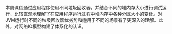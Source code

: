 本周课程通过应用程序使用不同垃圾回收器，并结合不同的堆内存大小进行调试运行，比较直观地理解了在应用程序运行过程中堆内存中各种分区大小的变化。对JVM运行时不同的垃圾回收器优劣势和适用于不同的场景有了更深入的理解。此外，对网络IO模型构建了体系化的认识。